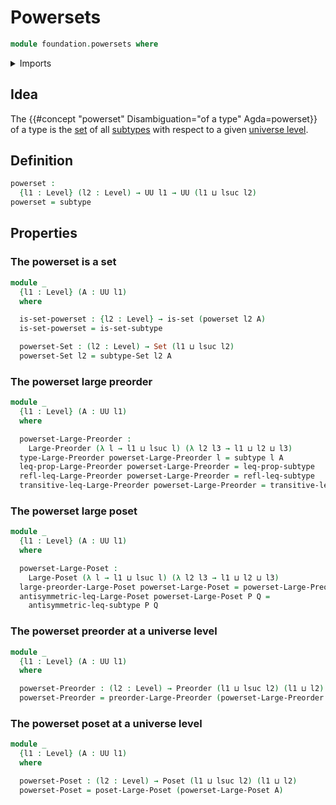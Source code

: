 # Powersets

```agda
module foundation.powersets where
```

<details><summary>Imports</summary>

```agda
open import foundation.subtypes
open import foundation.universe-levels

open import foundation-core.sets

open import order-theory.large-posets
open import order-theory.large-preorders
open import order-theory.posets
open import order-theory.preorders
```

</details>

## Idea

The {{#concept "powerset" Disambiguation="of a type" Agda=powerset}} of a type
is the [set](foundation-core.sets.md) of all
[subtypes](foundation-core.subtypes.md) with respect to a given
[universe level](foundation.universe-levels.md).

## Definition

```agda
powerset :
  {l1 : Level} (l2 : Level) → UU l1 → UU (l1 ⊔ lsuc l2)
powerset = subtype
```

## Properties

### The powerset is a set

```agda
module _
  {l1 : Level} (A : UU l1)
  where

  is-set-powerset : {l2 : Level} → is-set (powerset l2 A)
  is-set-powerset = is-set-subtype

  powerset-Set : (l2 : Level) → Set (l1 ⊔ lsuc l2)
  powerset-Set l2 = subtype-Set l2 A
```

### The powerset large preorder

```agda
module _
  {l1 : Level} (A : UU l1)
  where

  powerset-Large-Preorder :
    Large-Preorder (λ l → l1 ⊔ lsuc l) (λ l2 l3 → l1 ⊔ l2 ⊔ l3)
  type-Large-Preorder powerset-Large-Preorder l = subtype l A
  leq-prop-Large-Preorder powerset-Large-Preorder = leq-prop-subtype
  refl-leq-Large-Preorder powerset-Large-Preorder = refl-leq-subtype
  transitive-leq-Large-Preorder powerset-Large-Preorder = transitive-leq-subtype
```

### The powerset large poset

```agda
module _
  {l1 : Level} (A : UU l1)
  where

  powerset-Large-Poset :
    Large-Poset (λ l → l1 ⊔ lsuc l) (λ l2 l3 → l1 ⊔ l2 ⊔ l3)
  large-preorder-Large-Poset powerset-Large-Poset = powerset-Large-Preorder A
  antisymmetric-leq-Large-Poset powerset-Large-Poset P Q =
    antisymmetric-leq-subtype P Q
```

### The powerset preorder at a universe level

```agda
module _
  {l1 : Level} (A : UU l1)
  where

  powerset-Preorder : (l2 : Level) → Preorder (l1 ⊔ lsuc l2) (l1 ⊔ l2)
  powerset-Preorder = preorder-Large-Preorder (powerset-Large-Preorder A)
```

### The powerset poset at a universe level

```agda
module _
  {l1 : Level} (A : UU l1)
  where

  powerset-Poset : (l2 : Level) → Poset (l1 ⊔ lsuc l2) (l1 ⊔ l2)
  powerset-Poset = poset-Large-Poset (powerset-Large-Poset A)
```
